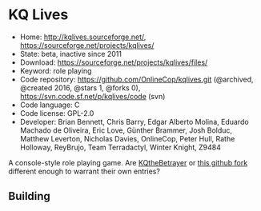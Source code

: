 # KQ Lives

- Home: http://kqlives.sourceforge.net/, https://sourceforge.net/projects/kqlives/
- State: beta, inactive since 2011
- Download: https://sourceforge.net/projects/kqlives/files/
- Keyword: role playing
- Code repository: https://github.com/OnlineCop/kqlives.git (@archived, @created 2016, @stars 1, @forks 0), https://svn.code.sf.net/p/kqlives/code (svn)
- Code language: C
- Code license: GPL-2.0
- Developer: Brian Bennett, Chris Barry, Edgar Alberto Molina, Eduardo Machado de Oliveira, Eric Love, Günther Brammer, Josh Bolduc, Matthew Leverton, Nicholas Davies, OnlineCop, Peter Hull, Rathe Holloway, ReyBrujo, Team Terradactyl, Winter Knight, Z9484

A console-style role playing game.
Are [KQtheBetrayer](https://sourceforge.net/projects/kqthebetrayer/) or [this github fork](https://github.com/OnlineCop/kq-fork) different enough to
warrant their own entries?

## Building
